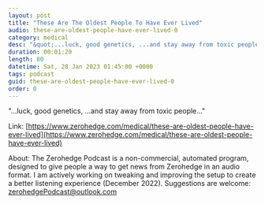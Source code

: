 ```yaml
---
layout: post
title: "These Are The Oldest People To Have Ever Lived"
audio: these-are-oldest-people-have-ever-lived-0
category: medical
desc: "&quot;...luck, good genetics, ...and stay away from toxic people...&quot;"
duration: 00:01:20
length: 80
datetime: Sat, 28 Jan 2023 01:45:00 +0000
tags: podcast
guid: these-are-oldest-people-have-ever-lived-0
order: 0
---
```

&quot;...luck, good genetics, ...and stay away from toxic people...&quot;

Link: [https://www.zerohedge.com/medical/these-are-oldest-people-have-ever-lived](https://www.zerohedge.com/medical/these-are-oldest-people-have-ever-lived)

About: The Zerohedge Podcast is a non-commercial, automated program, designed to give people a way to get news from Zerohedge in an audio format.  I am actively working on tweaking and improving the setup to create a better listening experience (December 2022).  Suggestions are welcome: [zerohedgePodcast@outlook.com](mailto:zerohedgePodcast@outlook.com)